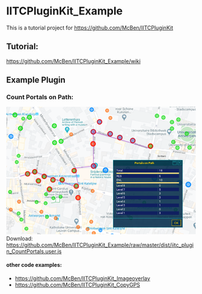 # IITCPluginKit_Example
This is a tutorial project for https://github.com/McBen/IITCPluginKit

## Tutorial: 
https://github.com/McBen/IITCPluginKit_Example/wiki

## Example Plugin 
### Count Portals on Path:
![example](https://github.com/McBen/IITCPluginKit_Example/blob/master/images/final.png)  
Download: https://github.com/McBen/IITCPluginKit_Example/raw/master/dist/iitc_plugin_CountPortals.user.js

#### other code examples:  
- https://github.com/McBen/IITCPluginKit_Imageoverlay
- https://github.com/McBen/IITCPluginKit_CopyGPS
